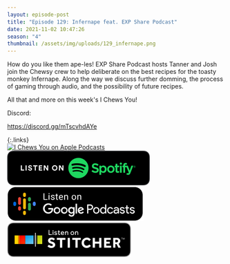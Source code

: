 ```yaml
---
layout: episode-post
title: "Episode 129: Infernape feat. EXP Share Podcast"
date: 2021-11-02 10:47:26
season: "4"
thumbnail: /assets/img/uploads/129_infernape.png
---
```

How do you like them ape-les! EXP Share Podcast hosts Tanner and Josh join the Chewsy crew to help deliberate on the best recipes for the toasty monkey Infernape. Along the way we discuss further domming, the process of gaming through audio, and the possibility of future recipes.



All that and more on this week's I Chews You!



Discord:

<https://discord.gg/mTscvhdAYe>

{:.links}\
[![I Chews You on Apple Podcasts](https://linkmaker.itunes.apple.com/en-us/badge-lrg.svg?releaseDate=2019-04-16T00:00:00Z&kind=podcast&bubble=podcasts)](https://podcasts.apple.com/us/podcast/129-infernape-ft-exp-share-podcast/id1455409177?i=1000540509571)  [![I Chews You on Spotify](/assets/img/uploads/spotify-badge-button.svg)](https://open.spotify.com/episode/1gwuFUGu8Zy2jKC7F41NAp?si=d6609beaf8d741a3)  [![I Chews You on Google Podcasts](/assets/img/uploads/google-podcasts-badge-button.svg)](https://podcasts.google.com/feed/aHR0cHM6Ly9pY2hld3N5b3UubGlic3luLmNvbS9yc3M/episode/NGYyZTMxZjMtNjU3ZS00MjhiLTgwMzEtZWQ5MWVkMDJmMjBm?sa=X&ved=0CAUQkfYCahcKEwiAt_Xsn_rzAhUAAAAAHQAAAAAQAQ)  [![I Chews You on Stitcher](/assets/img/uploads/stitcher-badge-button.svg)](https://www.stitcher.com/s?eid=87986988)